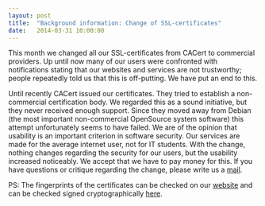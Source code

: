 ```yaml
---
layout: post
title:  "Background information: Change of SSL-certificates"
date:   2014-03-31 10:00:00
---
```

This month we changed all our SSL-certificates from CACert to commercial providers. Up until now many of our users were confronted with notifications stating that our websites and services are not trustworthy; people repeatedly told us that this is off-putting. We have put an end to this.

Until recently CACert issued our certificates. They tried to establish a non-commercial certification body. We regarded this as a sound initiative, but they never received enough support.
Since they moved away from Debian (the most important non-commercial OpenSource system software) this attempt unfortunately seems to have failed. We are of the opinion that usability is an important criterion in software security. Our services are made for the average internet user, not for IT students.
With the change, nothing changes regarding the security for our users, but the usability increased noticeably. We accept that we have to pay money for this. If you have questions or critique regarding the change, please write us a [mail](/en/kontakt.html).

PS: The fingerprints of the certificates can be checked on our [website](/en/index.html) and can be checked signed cryptographically [here](/assets/fingerprints.txt.asc).
